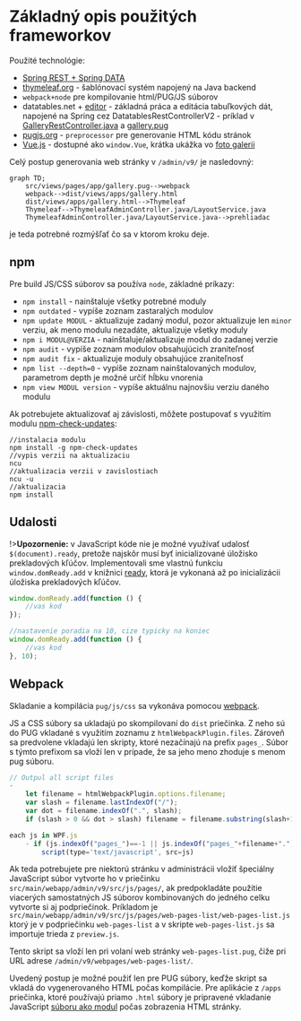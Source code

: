 # Základný opis použitých frameworkov

Použité technológie:

- [Spring REST + Spring DATA](spring.md)
- [thymeleaf.org](thymeleaf.md) - šablónovací systém napojený na Java backend
- ```webpack+node``` pre kompilovanie html/PUG/JS súborov
- datatables.net + [editor](https://editor.datatables.net) - základná práca a editácia tabuľkových dát, napojené na Spring cez DatatablesRestControllerV2 - príklad v [GalleryRestController.java](../../../src/main/java/sk/iway/iwcm/components/gallery/GalleryRestController.java) a [gallery.pug](../../../src/main/webapp/admin/v9/views/pages/apps/gallery.pug)
- [pugjs.org](pugjs.md) - ```preprocessor``` pre generovanie HTML kódu stránok
- [Vue.js](vue.md) - dostupné ako ```window.Vue```, krátka ukážka vo [foto galerii](../../../src/main/webapp/admin/v9/views/pages/apps/gallery.pug)

Celý postup generovania web stránky v ```/admin/v9/``` je nasledovný:

```mermaid
graph TD;
    src/views/pages/app/gallery.pug-->webpack
    webpack-->dist/views/apps/gallery.html
    dist/views/apps/gallery.html-->Thymeleaf
    Thymeleaf-->ThymeleafAdminController.java/LayoutService.java
    ThymeleafAdminController.java/LayoutService.java-->prehliadac
```

je teda potrebné rozmýšľať čo sa v ktorom kroku deje.

## npm

Pre build JS/CSS súborov sa používa ```node```, základné príkazy:

- ```npm install``` - nainštaluje všetky potrebné moduly
- ```npm outdated``` - vypíše zoznam zastaralých modulov
- ```npm update MODUL``` - aktualizuje zadaný modul, pozor aktualizuje len ```minor``` verziu, ak meno modulu nezadáte, aktualizuje všetky moduly
- ```npm i MODUL@VERZIA``` - nainštaluje/aktualizuje modul do zadanej verzie
- ```npm audit``` - vypíše zoznam modulov obsahujúcich zraniteľnosť
- ```npm audit fix``` - aktualizuje moduly obsahujúce zraniteľnosť
- ```npm list --depth=0``` - vypíše zoznam nainštalovaných modulov, parametrom depth je možné určiť hĺbku vnorenia
- ```npm view MODUL version``` - vypíše aktuálnu najnovšiu verziu daného modulu

Ak potrebujete aktualizovať aj závislosti, môžete postupovať s využitím modulu [npm-check-updates](https://flaviocopes.com/update-npm-dependencies/):

```shell
//instalacia modulu
npm install -g npm-check-updates
//vypis verzii na aktualizaciu
ncu
//aktualizacia verzii v zavislostiach
ncu -u
//aktualizacia
npm install
```

## Udalosti

!>**Upozornenie:** v JavaScript kóde nie je možné využívať udalosť ```$(document).ready```, pretože najskôr musí byť inicializované úložisko prekladových kľúčov. Implementovali sme vlastnú funkciu ```window.domReady.add``` v knižnici [ready](../libraries/ready-extender.md), ktorá je vykonaná až po inicializácii úložiska prekladových kľúčov.

```javascript
window.domReady.add(function () {
    //vas kod
});

//nastavenie poradia na 10, cize typicky na koniec
window.domReady.add(function () {
    //vas kod
}, 10);
```

## Webpack

Skladanie a kompilácia ```pug/js/css``` sa vykonáva pomocou [webpack](https://webpack.js.org/).

JS a CSS súbory sa ukladajú po skompilovaní do ```dist``` priečinka. Z neho sú do PUG vkladané s využitím zoznamu z ```htmlWebpackPlugin.files```. Zároveň sa predvolene vkladajú len skripty, ktoré nezačínajú na prefix ```pages_```. Súbor s týmto prefixom sa vloží len v prípade, že sa jeho meno zhoduje s menom pug súboru.

```javascript
// Outpul all script files
-
    let filename = htmlWebpackPlugin.options.filename;
    var slash = filename.lastIndexOf("/");
    var dot = filename.indexOf(".", slash);
    if (slash > 0 && dot > slash) filename = filename.substring(slash+1, dot);

each js in WPF.js
    - if (js.indexOf("pages_")==-1 || js.indexOf("pages_"+filename+".")!=-1)
        script(type='text/javascript', src=js)
```

Ak teda potrebujete pre niektorú stránku v administrácii vložiť špeciálny JavaScript súbor vytvorte ho v priečinku ```src/main/webapp/admin/v9/src/js/pages/```, ak predpokladáte použitie viacerých samostatných JS súborov kombinovaných do jedného celku vytvorte si aj podpriečinok. Príkladom je ```src/main/webapp/admin/v9/src/js/pages/web-pages-list/web-pages-list.js``` ktorý je v podpriečinku ```web-pages-list``` a v skripte ```web-pages-list.js``` sa importuje trieda z ```preview.js```.

Tento skript sa vloží len pri volaní web stránky ```web-pages-list.pug```, čiže pri URL adrese ```/admin/v9/webpages/web-pages-list/```.

Uvedený postup je možné použiť len pre PUG súbory, keďže skript sa vkladá do vygenerovaného HTML počas kompilácie. Pre aplikácie z ```/apps``` priečinka, ktoré používajú priamo ```.html``` súbory je pripravené vkladanie JavaScript [súboru ako modul](../../custom-apps/admin-menu-item/README.md#priloženie-javascript-súboru) počas zobrazenia HTML stránky.